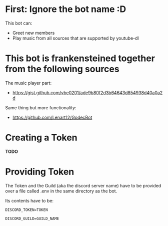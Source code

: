 # First: Ignore the bot name :D

This bot can:
* Greet new members
* Play music from all sources that are supported by youtube-dl

# This bot is frankensteined together from the following sources

The music player part:
- https://gist.github.com/vbe0201/ade9b80f2d3b64643d854938d40a0a2d

Same thing but more functionality:
- https://github.com/Lenart12/GodecBot

# Creating a Token

**TODO**

# Providing Token

The Token and the Guild (aka the discord server name) have to be provided over a file called .env in the same directory as the bot.

Its contents have to be:

`DISCORD_TOKEN=TOKEN` 

`DISCORD_GUILD=GUILD_NAME` 

